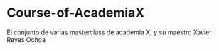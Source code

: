 # Course-of-AcademiaX
El conjunto de varias masterclass de academia X, y su maestro Xavier Reyes Ochoa

